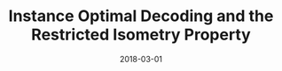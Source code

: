---
authors: "Nicolas Keriven, Rémi Gribonval"
title: "Instance Optimal Decoding and the Restricted Isometry Property"
collection: publications
date: 2018-03-01
venue: 'Preprint'
paperurl: 'https://hal.inria.fr/hal-01718411'
---